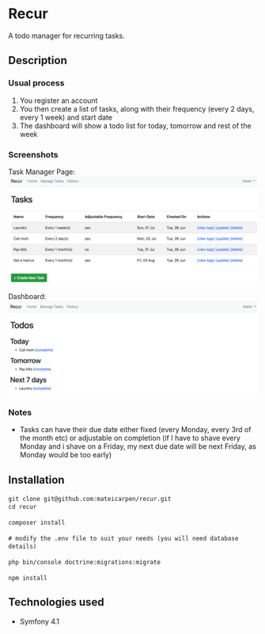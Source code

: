 # Recur

A todo manager for recurring tasks.

## Description

### Usual process

1. You register an account
1. You then create a list of tasks, along with their frequency (every 2 days, every 1 week) and start date
1. The dashboard will show a todo list for today, tomorrow and rest of the week

### Screenshots

Task Manager Page:
![Task Manager Page](public/images/setup-page.png)

Dashboard:
![Dashboard](public/images/dashboard.png)

### Notes

- Tasks can have their due date either fixed (every Monday, every 3rd of the month etc) or adjustable on completion (if
I have to shave every Monday and i shave on a Friday, my next due date will be next Friday, as Monday would be too early)

## Installation

```
git clone git@github.com:mateicarpen/recur.git
cd recur

composer install

# modify the .env file to suit your needs (you will need database details)

php bin/console doctrine:migrations:migrate

npm install
```

## Technologies used

- Symfony 4.1